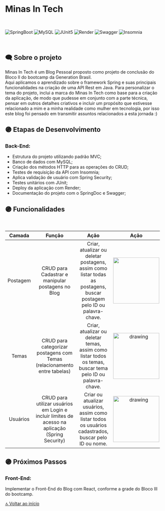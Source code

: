 # Minas In Tech
<br> 

![SpringBoot](https://img.shields.io/badge/Spring_Boot-F2F4F9?style=for-the-badge&logo=spring-boot)
![MySQL](https://img.shields.io/badge/MySQL-005C84?style=for-the-badge&logo=mysql&logoColor=white)
![JUnit5](https://img.shields.io/badge/Junit5-25A162?style=for-the-badge&logo=junit5&logoColor=white)
![Render](https://img.shields.io/badge/Render-46E3B7?style=for-the-badge&logo=render&logoColor=white)
![Swagger](https://img.shields.io/badge/Swagger-85EA2D?style=for-the-badge&logo=Swagger&logoColor=white)
![Insomnia](https://img.shields.io/badge/Insomnia-5849be?style=for-the-badge&logo=Insomnia&logoColor=white)

<div id='inicio'/> 
<br> 

##  🗨 Sobre o projeto ##

<p>
Minas In Tech é um Blog Pessoal proposto como projeto de conclusão do Bloco II do bootcamp da Generation Brasil.
<br>Aqui aplicamos o aprendizado sobre o framework Spring e suas principais funcionalidades na criação de uma API Rest em Java.
Para personalizar o tema do projeto, inclui a marca do Minas In Tech como base para a criação da aplicação, de modo que pudesse em conjunto com a parte técnica, pensar em outros detalhes criativos e incluir um propósito que estivesse relacionado a mim e a minha realidade como mulher em tecnologia, por isso este blog foi pensado em transmitir assuntos relacionados a esta jornada :) 
</p>

##  🟣 Etapas de Desenvolvimento ##
### Back-End:

- Estrutura do projeto utilizando padrão MVC;
- Banco de dados com MySQL;
- Criação dos métodos HTTP para as operações do CRUD;
- Testes de requisição da API com Insomnia;
- Aplica validação de usuário com Spring Security;
- Testes unitários com JUnit;
- Deploy da aplicação com Render;
- Documentação do projeto com o SpringDoc e Swagger;



## 🟣 Funcionalidades
<br>

| Camada |                Função              |             Ação               |    Ação   |
| :---: | :---------------------------------: | :------------------------------------------: |:------------------------------------------:|
|  Postagem |    CRUD para Cadastrar e manipular postagens no Blog      |       Criar, atualizar ou deletar postagens, assim como listar todas as postagens, buscar postagem pelo ID ou palavra-chave.     |<img src="https://media.tenor.com/Gl7uJ6sAIK0AAAAM/darcey-spongebob.gif" width="150"/> |
|  Temas  |   CRUD para categorizar postagens com Temas (relacionamento entre tabelas)  |     Criar, atualizar ou deletar temas, assim como listar todos os temas, buscar tema pelo ID ou palavra-chave.    |<img src="https://media.giphy.com/media/v1.Y2lkPTc5MGI3NjExMDg1NWY4ZWVjZmM5OTIwN2M1MmRjNWYzMzBkYTI0YmI4MzgyNjUyOCZjdD1n/OfXKySrn0Ej4s/giphy.gif" alt="drawing" width="150"/> |
| Usuários  |   CRUD para utilizar usuários em Login e incluir limites de acesso na aplicação (Spring Security) |     Criar ou atualizar usuários, assim como listar todos os usuários cadastrados, buscar pelo ID ou nome.  | <img src="https://media.giphy.com/media/v1.Y2lkPTc5MGI3NjExZGJiNTA0MjZmNzNhMDAwYmI3MGJjY2EwNGYwZDNhYTNhYzdkYWU3YyZjdD1n/WoWm8YzFQJg5i/giphy.gif" alt="drawing" width="150"/>| 



##  🟣 Próximos Passos ##
### Front-End:
Implementar o Front-End do Blog com React, conforme a grade do Bloco III do bootcamp.

[🔝 Voltar ao início](#inicio)
